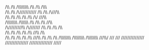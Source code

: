  /\\\        /\\\  /\\\\\\\\\\\\\\\  /\\\              /\\\                   /\\\\\    
 \/\\\       \/\\\ \/\\\///////////  \/\\\             \/\\\                 /\\\///\\\    
  \/\\\       \/\\\ \/\\\             \/\\\             \/\\\               /\\\/  \///\\\     
   \/\\\\\\\\\\\\\\\ \/\\\\\\\\\\\     \/\\\             \/\\\              /\\\      \//\\\    
    \/\\\/////////\\\ \/\\\///////      \/\\\             \/\\\             \/\\\       \/\\\    
     \/\\\       \/\\\ \/\\\             \/\\\             \/\\\             \//\\\     /\\\   
      \/\\\       \/\\\ \/\\\             \/\\\             \/\\\             \///\\\  /\\\ 
       \/\\\       \/\\\ \/\\\\\\\\\\\\\\\ \/\\\\\\\\\\\\\\\ \/\\\\\\\\\\\\\\\   \///\\\\\/
        \///        \///  \///////////////  \///////////////  \///////////////      \/////

